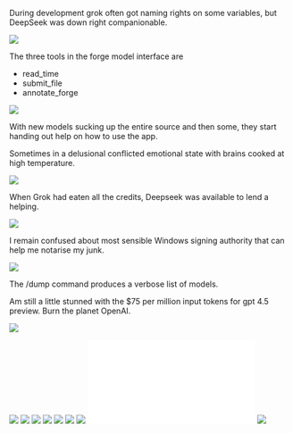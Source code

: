 During development grok often got naming rights on some variables, but DeepSeek was down right companionable.

![](media/roha3.png)

The three tools in the forge model interface are 

* read_time
* submit_file
* annotate_forge

![](media/relaymodelalert.png)

With new models sucking up the entire source and then some, they start handing out help on how to use the app.

Sometimes in a delusional conflicted emotional state with brains cooked at high temperature.

![](media/submission1.png)

When Grok had eaten all the credits, Deepseek was available to lend a helping.

![](media/crashburnrepeat.png)

I remain confused about most sensible Windows signing authority that can help me notarise my junk.

![](media/dailychatbot.png)

The /dump command produces a verbose list of models.

Am still a little stunned with the $75 per million input tokens for gpt 4.5 preview. Burn the planet OpenAI.

![](media/deets.png)

![](media/forgerc3.png)
![](media/foundry1.png)
![](media/groknose.png)
![](media/models.png)
![](media/nanolove.png)
![](media/plan.png)
![](media/regurgemuch.png)
![](media/relayblog.md)
![](media/xaipolite.png)
